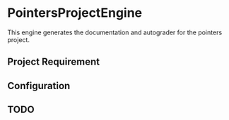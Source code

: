 # PointersProjectEngine

This engine generates the documentation and autograder for the pointers project.

## Project Requirement

## Configuration

## TODO